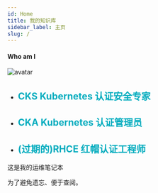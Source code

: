 ```yaml
---
id: Home
title: 我的知识库
sidebar_label: 主页
slug: /
---
```

#### Who am I

![avatar](https://xiebo.pro/img/cks.png)

* ## <font color="#02acbe" >CKS Kubernetes 认证安全专家 </font>

* ## <font color="#02acbe" >CKA Kubernetes 认证管理员 </font>

* ## <font color="#02acbe" >(过期的)RHCE 红帽认证工程师  </font>

这是我的运维笔记本

为了避免遗忘、便于查阅。  



